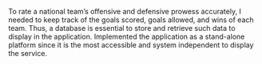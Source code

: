 To rate a national team’s offensive and defensive prowess accurately, I needed to keep track of the goals scored, goals allowed, and wins of each team. Thus, a database is essential to store and retrieve such data to display in the application. Implemented the application as a stand-alone platform since it is the most accessible and system independent to display the service. 
